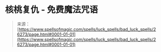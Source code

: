 <!--yml

category: 未分类

日期：2024-06-12 19:14:04

-->

# 核桃复仇 - 免费魔法咒语

> 来源：[https://www.spellsofmagic.com/spells/luck_spells/bad_luck_spells/26273/page.html#0001-01-01](https://www.spellsofmagic.com/spells/luck_spells/bad_luck_spells/26273/page.html#0001-01-01)
